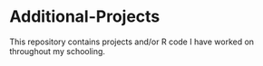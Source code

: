 # Additional-Projects
This repository contains projects and/or R code I have worked on throughout my schooling.
